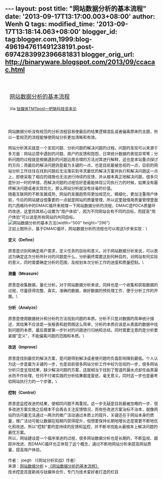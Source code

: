 --- layout: post title: "网站数据分析的基本流程" date:
'2013-09-17T13:17:00.003+08:00' author: Wenh Q tags: modified\_time:
'2013-09-17T13:18:14.063+08:00' blogger\_id:
tag:blogger.com,1999:blog-4961947611491238191.post-6974283992396681831
blogger\_orig\_url: http://binaryware.blogspot.com/2013/09/ccacac.html
---
<div style="margin: 10px; padding: 5px;">

<div style="font-size: 18px;">

[\
网站数据分析的基本流程](http://www.tmtpost.com/64021.html)

</div>

<div style="font-size: 13px;">

Via [钛媒体TMTpost—把脉科技资本论](http://www.tmtpost.com/)

</div>

</div>

<div style="font-size: 13px; padding: 15px 0 10px 10px;">

网站数据分析没有规范的分析流程容易使最后的结果逻辑混乱或者偏离原来的主题，所以一套规范的流程能够使网站分析更加清晰和有效。\
\
网站分析其实就是一个发现问题、分析问题的解决问题的过程。问题的发现可以来源于多方面：网站运营中遇到的问题、用户的反馈和抱怨、日常统计数据的表现异常等；分析问题的过程就是根据遇到的问题运用合理的方法对其进行解释，这也是本站重点探讨的方向；而最后的解决问题则是最为关键的一点，也是目前最被忽视的一点，目前的网站分析工作往往在找到问题后无法落实到寻求最优的解决方案并执行和解决问题这一点上，即使采取了相应的措施也无法进行持续的反馈，并从根本真正地解决问题，很多只是针对一时的举措，而解决问题的过程恰好是最能体现公司执行力的时候，如果没有最终解决问题或者实现优化，那么网站分析就没有丝毫的价值。\
随着互联网的不断发展成熟，网站的发展趋势将更加规范化、精细化，更加注重用户体验，今后的网站建设很重要的一点就是网站的质量管理，所以这里就借用质量管理里面的六西格玛中的DMAIC循环来梳理一下网站数据分析的流程，DMAIC是PDCA质量环的改进，这里将其核心设置为"用户体验"，因为不同网站会有不同的目标，而提高"用户体验"可以说是所有网站的共同目标。\
![网站数据分析的基本方法](http://www.tmtpost.com/wp-content/uploads/2013/09/137935403011.jpg "网站数据分析的基本方法"){width="500"
height="296"}\
正如上图所示，基于DMAIC循环，网站数据分析的流程也可以用这5步来实现：\
#### 定义（Define）

原意是识别和确定用户需求，定义任务的目标和意义。对于网站数据分析来说，可以表述为确定这次分析所针对的问题是什么，分析最终需要达到何种目的，对网站有何实际的意义，同时需要确定分析的范围，及规划本次分析工作的进度和质量控制。\
#### 测量（Measure）

原意是收集数据，量化分析。对于网站数据分析来说，同样也是一个收集和获取数据的过程，尽量获得完整、真实、准确的数据，做好数据的预处理工作，便于分析工作的开展。\
#### 分析（Analyze）

原意是使用数据统计和分析的方法找到问题的本质。分析不只是对数据的简单统计描述，其结果不应该是一张报表和趋势图这么简单，分析的本质应该是从表面的数据中找到问题的本质，最后需要第一步针对的问题进行归纳和总结。同时需要注意的是分析要紧跟"定义"，不能偏离问题的范围和本质。\
#### 改进（Improve）

原意是找到最优的解决方案，是问题得到解决或者使问题的负面影响降到最低。个人认为这一步是最为关键的一步，也是目前很多网站分析工作中较为忽视的一步，很多网站分析只是呈现结果，缺少解决问题的方案，这就相当于找到了管道的漏水点却任由其漏水而不作处理，任何不付诸实践的分析结果都是废纸，毫无意义。同时这一步也是最考验网站执行力的一个步骤。\
#### 控制（Control）

原意是监控改进的结果，使相同问题不再重现。这一步无疑是目前最被忽略的一步，很多改进方案实施之后根本不会再去关注反馈情况，而有些改进方案治标不治本，就像网站的访问量无法通过一两次的推广活动通过本质上的提升，关键还在于网站本身的质量，推广活动可能让数据在短期内获得提升，但想要保持长期地增长还是需要不断地优化和改进。所以"控制"要的是持续的反馈和监控，并不断寻找能从最根本上解决问题的最优方案。\
所以，网站建设是一个循序渐进的过程，很多网站数据分析也是长期的，不断监视、跟踪并改进，而DMAIC循环也正体现了这个概念，通过不断地网站分析来提高网站质量，提高用户体验。\
\
作者： joegh （《网站分析实战》作者）\
来源：[网站数据分析](http://webdataanalysis.net/ "网站数据分析") » [《网站数据分析的基本流程》](http://webdataanalysis.net/personal-view/circuit-of-web-data-analysis/ "网站数据分析的基本流程")\
    技术控是百度新闻与钛媒体合作，专门为技术爱好者打造的栏目

</div>
